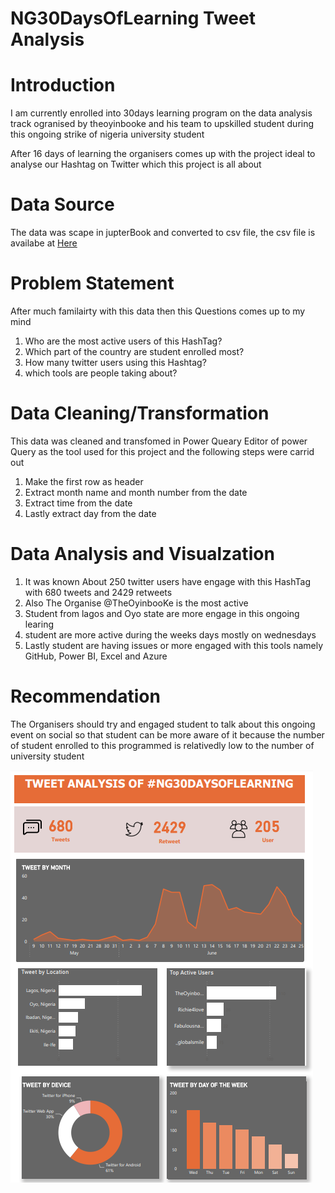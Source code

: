# NG30DaysOfLearning Tweet Analysis

# Introduction

I am currently enrolled into 30days learning program on the data analysis track ogranised by theoyinbooke  and his team to upskilled student during this ongoing strike of nigeria 
university student

After 16 days of learning the organisers comes up with the project ideal to analyse our Hashtag on Twitter which this project is all about

# Data Source
The data was scape in jupterBook and converted to csv file, the csv file is availabe at [Here](https://github.com/theoyinbooke/30Days-of-Learning-Data-Analysis-Using-Power-BI-for-Students/tree/main/Twitter%20Data%20Web%20Scrape)

# Problem Statement
After much familairty with  this data then this Questions comes up to my mind

1. Who are the most active users of this HashTag?
2. Which part of the country are student enrolled most?
3. How many twitter users using this Hashtag?
4. which tools are people taking about?

# Data Cleaning/Transformation

This data was cleaned and transfomed in Power Queary Editor of power Query as the tool used for this project and the following steps were carrid out
1. Make the first row as header
2. Extract month name and month number from the date
3. Extract time from the date
4. Lastly extract day from the date

# Data Analysis and Visualzation
1. It was known About 250 twitter users have engage with this HashTag with 680 tweets and 2429 retweets
2. Also The Organise @TheOyinbooKe is the most active
3. Student from lagos and Oyo state are more engage in this ongoing learing 
4. student are more active during the weeks days mostly on wednesdays
5. Lastly student are having issues or more engaged with this tools namely GitHub, Power BI, Excel and Azure

# Recommendation
The Organisers should try and engaged student to talk about this ongoing event on social so that student can be 
more aware of it because the number of student enrolled to this programmed is relativedly low to the number of university student

![DashBoard](https://github.com/adeniyi1379/Tweet-Analysis/blob/main/Tweet%20Dashbaord.PNG)
